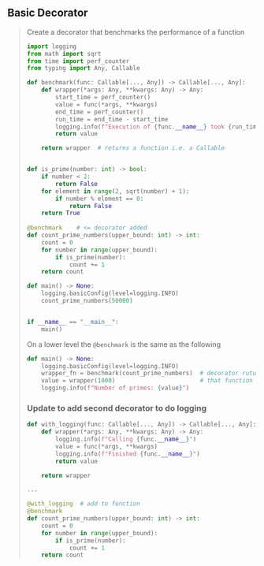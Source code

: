 

## Basic Decorator

> Create a decorator that benchmarks the performance of a function
>
> ```python
> import logging
> from math import sqrt
> from time import perf_counter
> from typing import Any, Callable
> 
> def benchmark(func: Callable[..., Any]) -> Callable[..., Any]:
>     def wrapper(*args: Any, **kwargs: Any) -> Any:
>         start_time = perf_counter()
>         value = func(*args, **kwargs)
>         end_time = perf_counter()
>         run_time = end_time - start_time
>         logging.info(f"Execution of {func.__name__} took {run_time:.2f} seconds.")
>         return value
> 
>     return wrapper  # returns a function i.e. a Callable
> 
> 
> def is_prime(number: int) -> bool:
>     if number < 2:
>         return False
>     for element in range(2, sqrt(number) + 1):
>         if number % element == 0:
>             return False
>     return True
>   
> @benchmark    # <= decorator added
> def count_prime_numbers(upper_bound: int) -> int:
>     count = 0
>     for number in range(upper_bound):
>         if is_prime(number):
>             count += 1
>     return count  
> 
> def main() -> None:
>     logging.basicConfig(level=logging.INFO)
>     count_prime_numbers(50000)
> 
> 
> if __name__ == "__main__":
>     main()
> ```
>
> On a lower level the `@benchmark` is the same as the following
>
> ```python
> def main() -> None:
>     logging.basicConfig(level=logging.INFO)
>     wrapper_fn = benchmark(count_prime_numbers)  # decorator ruturns a function
>     value = wrapper(1000)                        # that function is called with the arguements
>     logging.info(f"Number of primes: {value}")
> ```
>
> ### Update to add second decorator to do logging
>
> ```python
> def with_logging(func: Callable[..., Any]) -> Callable[..., Any]: # create new decorator
>     def wrapper(*args: Any, **kwargs: Any) -> Any:
>         logging.info(f"Calling {func.__name__}")
>         value = func(*args, **kwargs)
>         logging.info(f"Finished {func.__name__}")
>         return value
> 
>     return wrapper
> 
> ...
> 
> @with_logging  # add to function
> @benchmark
> def count_prime_numbers(upper_bound: int) -> int:
>     count = 0
>     for number in range(upper_bound):
>         if is_prime(number):
>             count += 1
>     return count
> ```



